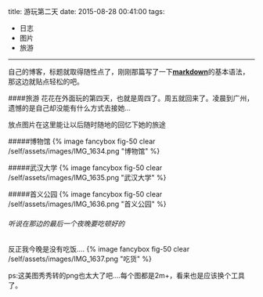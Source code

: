title: 游玩第二天
date: 2015-08-28 00:41:00
tags:
- 日志
- 图片
- 旅游
---

自己的博客，标题就取得随性点了，刚刚那篇写了一下[**markdown**](https://guides.github.com/features/mastering-markdown/#examples)的基本语法，那这边就贴点轻松的吧。

####旅游
花花在外面玩的第四天，也就是周四了。周五就回来了。凌晨到广州，遗憾的是自己却没能有什么方式去接她...

放点图片在这里能让以后随时随地的回忆下她的旅途

#####博物馆
{% image fancybox fig-50 clear /self/assets/images/IMG_1634.png  "博物馆" %}

#####武汉大学
{% image fancybox fig-50 clear /self/assets/images/IMG_1635.png  "武汉大学" %}

#####首义公园
{% image fancybox fig-50 clear /self/assets/images/IMG_1636.png  "首义公园" %}


###### *听说在那边的最后一个夜晚要吃顿好的*
反正我今晚是没有吃饭....
{% image fancybox fig-50 clear /self/assets/images/IMG_1637.png  "吃货" %}


ps:这美图秀秀转的png也太大了吧....每个图都是2m+，看来也是应该换个工具了。

